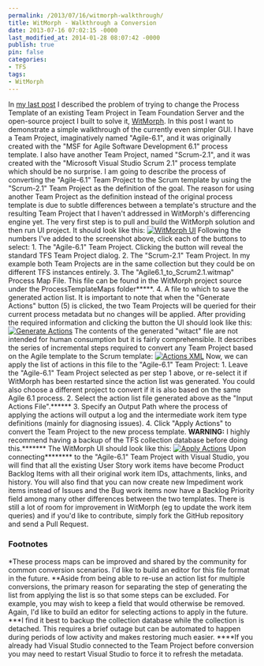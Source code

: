 ```yaml
---
permalink: /2013/07/16/witmorph-walkthrough/
title: WitMorph - Walkthrough a Conversion
date: 2013-07-16 07:02:15 -0000
last_modified_at: 2014-01-28 08:07:42 -0000
publish: true
pin: false
categories:
- TFS
tags:
- WitMorph
---
```

In [my last post](http://blog.codeassassin.com/2013/07/16/witmorph-changing-team-foundation-process-templates-in-place/ "WitMorph – changing Team Foundation process templates in-place") I described the problem of trying to change the Process Template of an existing Team Project in Team Foundation Server and the open-source project I built to solve it, [WitMorph](https://github.com/codeassassin/WitMorph). In this post I want to demonstrate a simple walkthrough of the currently even simpler GUI. I have a Team Project, imaginatively named "Agile-6.1", and it was originally created with the "MSF for Agile Software Development 6.1" process template. I also have another Team Project, named "Scrum-2.1", and it was created with the "Microsoft Visual Studio Scrum 2.1" process template which should be no surprise. I am going to describe the process of converting the "Agile-6.1" Team Project to the Scrum template by using the "Scrum-2.1" Team Project as the definition of the goal. The reason for using another Team Project as the definition instead of the original process template is due to subtle differences between a template's structure and the resulting Team Project that I haven't addressed in WitMorph's differencing engine yet. The very first step is to pull and build the WitMorph solution and then run UI project. It should look like this: [![WitMorph UI](http://blog.stangroome.com/wp-content/uploads/2013/07/step1.png)](http://blog.stangroome.com/wp-content/uploads/2013/07/step1.png) Following the numbers I've added to the screenshot above, click each of the buttons to select:
    1. The "Agile-6.1" Team Project. Clicking the button will reveal the standard TFS Team Project dialog.
    2. The "Scrum-2.1" Team Project. In my example both Team Projects are in the same collection but they could be on different TFS instances entirely.
    3. The "Agile6.1_to_Scrum2.1.witmap" Process Map File. This file can be found in the WitMorph project source under the ProcessTemplateMaps folder*****.
    4. A file to which to save the generated action list.
It is important to note that when the "Generate Actions" button (5) is clicked, the two Team Projects will be queried for their current process metadata but no changes will be applied. After providing the required information and clicking the button the UI should look like this: [![Generate Actions](http://blog.stangroome.com/wp-content/uploads/2013/07/step2.png)](http://blog.stangroome.com/wp-content/uploads/2013/07/step2.png) The contents of the generated "witact" file are not intended for human consumption but it is fairly comprehensible. It describes the series of incremental steps required to convert any Team Project based on the Agile template to the Scrum template: [![Actions XML](http://blog.stangroome.com/wp-content/uploads/2013/07/step3.png)](http://blog.stangroome.com/wp-content/uploads/2013/07/step3.png) Now, we can apply the list of actions in this file to the "Agile-6.1" Team Project:
    1. Leave the "Agile-6.1" Team Project selected as per step 1 above, or re-select it if WitMorph has been restarted since the action list was generated. You could also choose a different project to convert if it is also based on the same Agile 6.1 process.
    2. Select the action list file generated above as the "Input Actions File".******
    3. Specify an Output Path where the process of applying the actions will output a log and the intermediate work item type definitions (mainly for diagnosing issues).
    4. Click "Apply Actions" to convert the Team Project to the new process template. **WARNING:** I highly recommend having a backup of the TFS collection database before doing this.*******
The WitMorph UI should look like this: [![Apply Actions](http://blog.stangroome.com/wp-content/uploads/2013/07/step4.png)](http://blog.stangroome.com/wp-content/uploads/2013/07/step4.png) Upon connecting******** to the "Agile-6.1" Team Project with Visual Studio, you will find that all the existing User Story work items have become Product Backlog Items with all their original work item IDs, attachments, links, and history. You will also find that you can now create new Impediment work items instead of Issues and the Bug work items now have a Backlog Priority field among many other differences between the two templates. There is still a lot of room for improvement in WitMorph (eg to update the work item queries) and if you'd like to contribute, simply fork the GitHub repository and send a Pull Request.

### Footnotes

*These process maps can be improved and shared by the community for common conversion scenarios. I'd like to build an editor for this file format in the future. **Aside from being able to re-use an action list for multiple conversions, the primary reason for separating the step of generating the list from applying the list is so that some steps can be excluded. For example, you may wish to keep a field that would otherwise be removed. Again, I'd like to build an editor for selecting actions to apply in the future. ***I find it best to backup the collection database while the collection is detached. This requires a brief outage but can be automated to happen during periods of low activity and makes restoring much easier. ****If you already had Visual Studio connected to the Team Project before conversion you may need to restart Visual Studio to force it to refresh the metadata.
